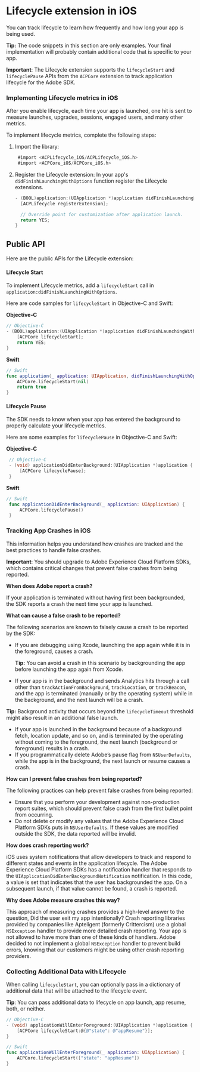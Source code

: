 # Lifecycle extension in iOS

You can track lifecycle to learn how frequently and how long your app is being used.

**Tip:** The code snippets in this section are only examples. Your final implementation will probably contain additional code that is specific to your app.

**Important**: The Lifecycle extension supports the `lifecycleStart` and `lifecyclePause` APIs from the `ACPCore` extension to track application lifecycle for the Adobe SDK.

### Implementing Lifecycle metrics in iOS

After you enable lifecycle, each time your app is launched, one hit is sent to measure launches, upgrades, sessions, engaged users, and many other metrics.

To implement lifecycle metrics, complete the following steps:

1. Import the library:

   ```objectivec
    #import <ACPLifecycle_iOS/ACPLifecycle_iOS.h>
    #import <ACPCore_iOS/ACPCore_iOS.h>
   ```

2. Register the Lifecycle extension: In your app's `didFinishLaunchingWithOptions` function register the Lifecycle extensions.

   ```objectivec
   - (BOOL)application:(UIApplication *)application didFinishLaunchingWithOptions:(NSDictionary *)launchOptions {
     [ACPLifecycle registerExtension];

     // Override point for customization after application launch.
     return YES;
   }
   ```

## Public API

Here are the public APIs for the Lifecycle extension:

#### Lifecycle Start

To implement Lifecycle metrics, add a `lifecycleStart` call in `application:didFinishLaunchingWithOptions`.

Here are code samples for `lifecycleStart` in Objective-C and Swift:

**Objective-C**

```objectivec
// Objective-C
- (BOOL)application:(UIApplication *)application didFinishLaunchingWithOptions:(NSDictionary *)launchOptions { 
    [ACPCore lifecycleStart]; 
    return YES; 
}
```

**Swift**

```swift
// Swift
func application(_ application: UIApplication, didFinishLaunchingWithOptions launchOptions: [UIApplicationLaunchOptionsKey: Any]?) -> Bool {
    ACPCore.lifecycleStart(nil)
    return true
}
```

#### Lifecycle Pause

The SDK needs to know when your app has entered the background to properly calculate your lifecycle metrics.

Here are some examples for `lifecyclePause` in Objective-C and Swift:

**Objective-C**

```objectivec
 // Objective-C
 - (void) applicationDidEnterBackground:(UIApplication *)application {
     [ACPCore lifecyclePause];
 }
```

**Swift**

```swift
// Swift
 func applicationDidEnterBackground(_ application: UIApplication) {    
     ACPCore.lifecyclePause()
 }
```

### Tracking App Crashes in iOS

This information helps you understand how crashes are tracked and the best practices to handle false crashes.

**Important**: You should upgrade to Adobe Experience Cloud Platform SDKs, which contains critical changes that prevent false crashes from being reported.

**When does Adobe report a crash?**

If your application is terminated without having first been backgrounded, the SDK reports a crash the next time your app is launched.

**What can cause a false crash to be reported?**

The following scenarios are known to falsely cause a crash to be reported by the SDK:

* If you are debugging using Xcode, launching the app again while it is in the foreground, causes a crash.

  **Tip:** You can avoid a crash in this scenario by backgrounding the app before launching the app again from Xcode.

* If your app is in the background and sends Analytics hits through a call other than `trackActionFromBackground`, `trackLocation`, or `trackBeacon`, and the app is terminated \(manually or by the operating system\) while in the background, and the next launch will be a crash.

**Tip:** Background activity that occurs beyond the `lifecycleTimeout` threshold might also result in an additional false launch.

* If your app is launched in the background because of a background fetch, location update, and so on, and is terminated by the operating without coming to the foreground, the next launch \(background or foreground\) results in a crash.
* If you programmatically delete Adobe’s pause flag from `NSUserDefaults`, while the app is in the background, the next launch or resume causes a crash.

**How can I prevent false crashes from being reported?**

The following practices can help prevent false crashes from being reported:

* Ensure that you perform your development against non-production report suites, which should prevent false crash from the first bullet point from occurring.
* Do not delete or modify any values that the Adobe Experience Cloud Platform SDKs puts in `NSUserDefaults`. If these values are modified outside the SDK, the data reported will be invalid.

**How does crash reporting work?**

iOS uses system notifications that allow developers to track and respond to different states and events in the application lifecycle. The Adobe Experience Cloud Platform SDKs has a notification handler that responds to the `UIApplicationDidEnterBackgroundNotification` notification. In this code, a value is set that indicates that the user has backgrounded the app. On a subsequent launch, if that value cannot be found, a crash is reported.

**Why does Adobe measure crashes this way?**

This approach of measuring crashes provides a high-level answer to the question, Did the user exit my app intentionally? Crash reporting libraries provided by companies like Apteligent \(formerly Crittercism\) use a global `NSException` handler to provide more detailed crash reporting. Your app is not allowed to have more than one of these kinds of handlers. Adobe decided to not implement a global `NSException` handler to prevent build errors, knowing that our customers might be using other crash reporting providers.

### Collecting Additional Data with Lifecycle

When calling `lifecycleStart`, you can optionally pass in a dictionary of additional data that will be attached to the lifecycle event.

**Tip**: You can pass additional data to lifecycle on app launch, app resume, both, or neither.

```objectivec
// Objective-C
- (void) applicationWillEnterForeground:(UIApplication *)application {      
    [ACPCore lifecycleStart:@{@"state": @"appResume"}];      
}
```

```swift
// Swift
func applicationWillEnterForeground(_ application: UIApplication) {      
    ACPCore.lifecycleStart(["state": "appResume"])
}
```

